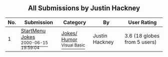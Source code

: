 ﻿<div align="center">

## All Submissions by Justin Hackney

</div>

No.  | Submission | Category | By   | User Rating
---- | ---------- | -------- | ---- | -----------
1 | [StartMenu Jokes<br /><sup>2000-06-15 19:59:04</sup>](https://github.com/Planet-Source-Code/justin-hackney-startmenu-jokes__1-8961) | [Jokes/ Humor<br /><sup>Visual Basic</sup>](../ByCategory/jokes-humor__1-40.md) | Justin Hackney | 3.6 (18 globes from 5 users)
